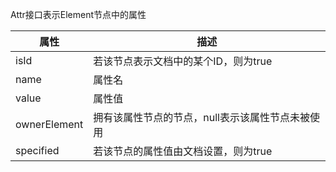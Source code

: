 Attr接口表示Element节点中的属性

| 属性           | 描述                         |
| ------------ | -------------------------- |
| isId         | 若该节点表示文档中的某个ID，则为true      |
| name         | 属性名                        |
| value        | 属性值                        |
| ownerElement | 拥有该属性节点的节点，null表示该属性节点未被使用 |
| specified    | 若该节点的属性值由文档设置，则为true       |
